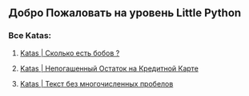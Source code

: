 ## Добро Пожаловать на уровень Little Python


### Все Katas:

1. [Katas | Сколько есть бобов ?](https://github.com/gopjak36/pythonkata/tree/master/ru/Python%20Katas/1.%20Little%20Python/1.%20Katas)

2. [Katas | Непогашенный Остаток на Кредитной Карте](https://github.com/gopjak36/pythonkata/tree/master/ru/Python%20Katas/1.%20Little%20Python/2.%20Katas)

3. [Katas | Текст без многочисленных пробелов ](https://github.com/gopjak36/pythonkata/tree/master/ru/Python%20Katas/1.%20Little%20Python/3.%20Katas)
